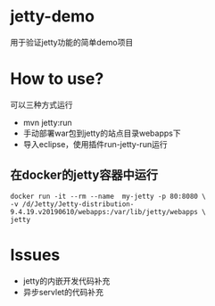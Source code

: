 # jetty-demo
用于验证jetty功能的简单demo项目

# How to use?

可以三种方式运行
- mvn jetty:run
- 手动部署war包到jetty的站点目录webapps下
- 导入eclipse，使用插件run-jetty-run运行

## 在docker的jetty容器中运行

```
docker run -it --rm --name  my-jetty -p 80:8080 \
-v /d/Jetty/Jetty-distribution-9.4.19.v20190610/webapps:/var/lib/jetty/webapps \
jetty
```
# Issues

- jetty的内嵌开发代码补充
- 异步servlet的代码补充
